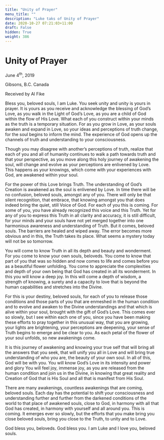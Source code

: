 ```yaml
---
title: "Unity of Prayer"
menu_title: ""
description: "Luke taks of Unity of Prayer"
date: 2020-10-27 07:21:03+11:00
draft: False
hidden: True
weight: 386
---
```

# Unity of Prayer

June 4<sup>th</sup>, 2019

Gibsons, B.C. Canada

Received by Al Fike


Bless you, beloved souls, I am Luke. You seek unity and unity is yours in prayer. It is yours as you receive and acknowledge the blessing of God’s Love, as you walk in the Light of God’s Love, as you are a child of God within the flow of His Love. What each of you construct within your minds as the truth is a temporary situation. For as you grow in Love, as your souls awaken and expand in Love, so your ideas and perceptions of truth change, for the soul begins to inform the mind. The experience of God opens up the channels of truth and understanding to your consciousness. 

Though you may disagree with another’s perceptions of truth, realize that each of you and all of humanity continues to walk a path towards truth and that your perspective, as you move along this holy journey of awakening the soul, will change and evolve as your perceptions are enlivened by Love. This happens as your knowings, which come with your experiences with God, are awakened within your soul.

For the power of this Love brings Truth. The understanding of God’s Creation is awakened as the soul is enlivened by Love. In time there will be no confusion, beloved souls, amongst any of you. There will only be that silent recognition, that embrace, that knowing amongst you that does indeed bring the quiet, still Voice of God. For each of you this is coming. For some of you, you have already recognized this voice and this Truth. Yet for any of you to express this Truth in all clarity and accuracy, it is still difficult, for your minds and your souls have not yet merged together into one harmonious awareness and understanding of Truth. But it comes, beloved souls. The barriers are healed and wiped away. The error becomes more obvious and in this, the Truth takes its place. What seems a mystery today will not be so tomorrow. 

You will come to know Truth in all its depth and beauty and wonderment. For you come to know your own souls, beloveds. You come to know that part of you that was so hidden and now comes to life and comes before you as a beautiful flower unfolding. You come to appreciate the complexities and depth of your own being that God has created in all its wonderment. In this you will know a deep joy. In this will come a depth of wisdom, a strength of knowing, a surety and a capacity to love that is beyond the human capabilities and stretches into the Divine. 

For this is your destiny, beloved souls, for each of you to release those conditions and those parts of you that are enmeshed in the human condition and to evolve and awaken to the Divine understandings and that which is alive within your soul, brought with the gift of God’s Love. This comes ever so slowly, but I see within each one of you, since you have been making these efforts to pray together in this unusual way, that you are growing, your lights are brightening, your perceptions are deepening, your sense of Truth begins to emerge and be clear to you. As each petal of the flower of your soul unfolds, so new awakenings come. 

It is this journey of awakening and knowing your true self that will bring all the answers that you seek, that will unify you all in Love and will bring true understanding of who you are, the beauty of your own soul. In all of this, God will be with you. You will know God’s Love in its intensity and power and glory You will feel joy, immense joy, as you are released from the human condition and join us in the Divine, in knowing that great reality and Creation of God that is His Soul and all that is manifest from His Soul. 

There are many awakenings, countless awakenings that are coming, beloved souls. Each day has the potential to shift your consciousness and understanding further and further from the darkened conditions of the world to that place of awakened souls, close to God, in harmony with all that God has created, in harmony with yourself and all around you. This is coming. It emerges ever so slowly, but the efforts that you make bring you close beloved souls, bring you close to the Truth, to unity and to Love. 

God bless you, beloveds. God bless you. I am Luke and I love you, beloved souls.